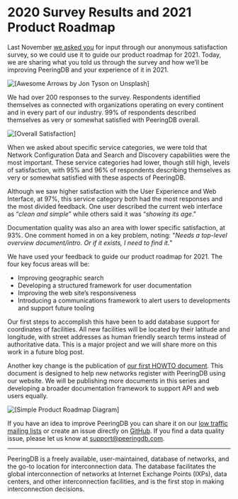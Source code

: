 # 2020 Survey Results and 2021 Product Roadmap
Last November [we asked you](https://docs.peeringdb.com/blog/peeringdb_2020_satisfaction_survey/) for input through our anonymous satisfaction survey, so we could use it to guide our product roadmap for 2021. Today, we are sharing what you told us through the survey and how we’ll be improving PeeringDB and your experience of it in 2021.

![[Awesome Arrows by Jon Tyson on Unsplash]](images/awesome_arrows_sign_banner-555x202.png)

We had over 200 responses to the survey. Respondents identified themselves as connected with organizations operating on every continent and in every part of our industry. 99% of respondents described themselves as very or somewhat satisfied with PeeringDB overall.

![[Overall Satisfaction]](images/overall-satisfaction.png)

When we asked about specific service categories, we were told that Network Configuration Data and Search and Discovery capabilities were the most important. These service categories had lower, though still high, levels of satisfaction, with 95% and 96% of respondents describing themselves as very or somewhat satisfied with these aspects of PeeringDB.

Although we saw higher satisfaction with the User Experience and Web Interface, at 97%, this service category both had the most responses and the most divided feedback. One user described the current web interface as “*clean and simple*” while others said it was “*showing its age*.”

Documentation quality was also an area with lower specific satisfaction, at 93%. One comment homed in on a key problem, noting: "*Needs a top-level overview document/intro. Or if it exists, I need to find it.*"

We have used your feedback to guide our product roadmap for 2021. The four key focus areas will be:

* Improving geographic search
* Developing a structured framework for user documentation
* Improving the web site’s responsiveness
* Introducing a communications framework to alert users to developments and support future tooling

Our first steps to accomplish this have been to add database support for coordinates of facilities. All new facilities will be located by their latitude and longitude, with street addresses as human friendly search terms instead of authoritative data. This is a major project and we will share more on this work in a future blog post.

Another key change is the publication of [our first HOWTO document](https://docs.peeringdb.com/howto/get-started-operator/). This document is designed to help new networks register with PeeringDB using our website. We will be publishing more documents in this series and developing a broader documentation framework to support API and web users equally.

![[Simple Product Roadmap Diagram]](images/simple-product-roadmap-diagram.png)

If you have an idea to improve PeeringDB you can share it on our [low traffic mailing lists](https://docs.peeringdb.com/#mailing-lists) or create an issue directly on [GitHub](https://github.com/peeringdb/peeringdb). If you find a data quality issue, please let us know at <support@peeringdb.com>.

---

PeeringDB is a freely available, user-maintained, database of networks, and the go-to location for interconnection data. The database facilitates the global interconnection of networks at Internet Exchange Points (IXPs), data centers, and other interconnection facilities, and is the first stop in making interconnection decisions.
